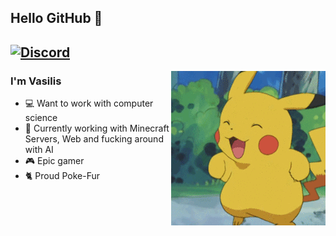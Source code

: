 ## Hello GitHub 👋
[![Discord](https://img.shields.io/badge/Discord-VasInklingGR%230001-%237289DA?label=&logo=discord&logoColor=ffffff&color=7389D8&labelColor=6A7EC2)](https://discord.com)
---
<img align="right" alt="GIF" src="ITSAMEMARIO.gif" />

### I'm Vasilis

- 💻 Want to work with computer science
- 🌱 Currently working with Minecraft Servers, Web and fucking around with AI
- 🎮 Epic gamer
- 🐈 Proud Poke-Fur
